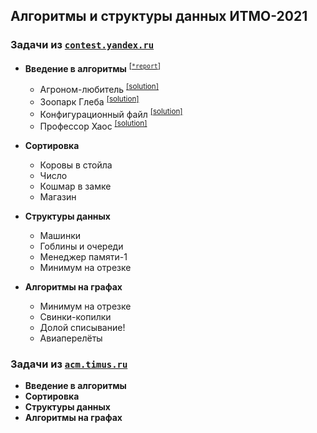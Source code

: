 ## Алгоритмы и структуры данных ИТМО-2021

### Задачи из [`contest.yandex.ru`](https://contest.yandex.ru/)

-   **Введение в алгоритмы** <sup>[\[`*report`\]](yandex/1.introduction-in-algorithms/*report.md)</sub>
    
    -   Агроном-любитель <sup>[\[solution\]](yandex/1.introduction-in-algorithms/amateur-agronomist.cpp)</sub>
    -   Зоопарк Глеба <sup>[\[solution\]](yandex/1.introduction-in-algorithms/zoo-gleb.cpp)</sub>
    -   Конфигурационный файл <sup>[\[solution\]](yandex/1.introduction-in-algorithms/config-file.cpp)</sub>
    -   Профессор Хаос <sup>[\[solution\]](yandex/1.introduction-in-algorithms/doctor-house.cpp)</sub>
    
-   **Сортировка**
    
    -   Коровы в стойла
    -   Число
    -   Кошмар в замке
    -   Магазин

-   **Структуры данных**
    
    -   Машинки
    -   Гоблины и очереди
    -   Менеджер памяти-1
    -   Минимум на отрезке
    
-   **Алгоритмы на графах**

    -   Минимум на отрезке
    -   Свинки-копилки
    -   Долой списывание!
    -   Авиаперелёты

### Задачи из [`acm.timus.ru`](https://acm.timus.ru/)

-   **Введение в алгоритмы**
-   **Сортировка**
-   **Структуры данных**
-   **Алгоритмы на графах**
